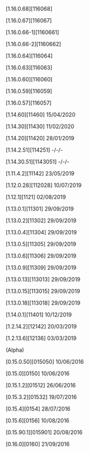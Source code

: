[1.16.0.68][116068]

[1.16.0.67][116067]

[1.16.0.66-1][1160661]

[1.16.0.66-2][1160662]

[1.16.0.64][116064]

[1.16.0.63][116063]

[1.16.0.60][116060]

[1.16.0.59][116059]
  
[1.16.0.57][116057]
 

[1.14.60][11460] 15/04/2020

[1.14.30][11430] 11/02/2020

[1.14.20][11420] 28/01/2019

[1.14.2.51][114251] -/-/-
  
[1.14.30.51][1143051] -/-/-
 

[1.11.4.2][11142] 23/05/2019


[1.12.0.28][112028] 10/07/2019
 
[1.12.1][1121] 02/08/2019
    

[1.13.0.1][11301] 29/09/2019
  
[1.13.0.2][11302] 29/09/2019
  
[1.13.0.4][11304] 29/09/2019

[1.13.0.5][11305] 29/09/2019
  
[1.13.0.6][11306] 29/09/2019

[1.13.0.9][11309] 29/09/2019

[1.13.0.13][113013] 29/09/2019

[1.13.0.15][113015] 29/09/2019
  
[1.13.0.18][113018] 29/09/2019
  

[1.14.0.1][11401] 10/12/2019
  

[1.2.14.2][12142] 20/03/2019
  

[1.2.13.6][12136] 03/03/2019
  

(Alpha)


[0.15.0.50][015050] 10/06/2016
  
[0.15.0][0150] 10/06/2016
  
[0.15.1.2][01512] 26/06/2016
  
[0.15.3.2][01532] 19/07/2016
  
[0.15.4][0154] 28/07/2016

[0.15.6][0156] 10/08/2016
  
[0.15.90.1][015901]  20/08/2016
  

[0.16.0][0160] 21/09/2016
